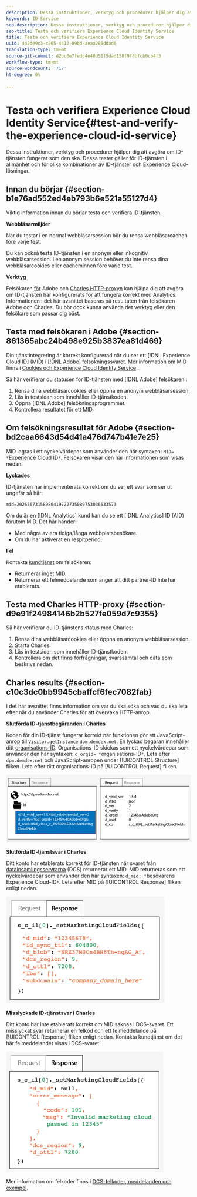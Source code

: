 ```yaml
---
description: Dessa instruktioner, verktyg och procedurer hjälper dig att avgöra om ID-tjänsten fungerar som den ska. Dessa tester gäller för ID-tjänsten i allmänhet och för olika kombinationer av ID-tjänster och Experience Cloud-lösningar.
keywords: ID Service
seo-description: Dessa instruktioner, verktyg och procedurer hjälper dig att avgöra om ID-tjänsten fungerar som den ska. Dessa tester gäller för ID-tjänsten i allmänhet och för olika kombinationer av ID-tjänster och Experience Cloud-lösningar.
seo-title: Testa och verifiera Experience Cloud Identity Service
title: Testa och verifiera Experience Cloud Identity Service
uuid: 442de9c3-c265-4412-89bd-aeaa286ddad6
translation-type: tm+mt
source-git-commit: d2bc0e7fedc4e48d51f5dad158f9f8bfcb0cb4f3
workflow-type: tm+mt
source-wordcount: '717'
ht-degree: 0%

---
```



# Testa och verifiera Experience Cloud Identity Service{#test-and-verify-the-experience-cloud-id-service}

Dessa instruktioner, verktyg och procedurer hjälper dig att avgöra om ID-tjänsten fungerar som den ska. Dessa tester gäller för ID-tjänsten i allmänhet och för olika kombinationer av ID-tjänster och Experience Cloud-lösningar.

## Innan du börjar {#section-b1e76ad552ed4eb793b6e521a55127d4}

Viktig information innan du börjar testa och verifiera ID-tjänsten.

**Webbläsarmiljöer**

När du testar i en normal webbläsarsession bör du rensa webbläsarcachen före varje test.

Du kan också testa ID-tjänsten i en anonym eller inkognitiv webbläsarsession. I en anonym session behöver du inte rensa dina webbläsarcookies eller cacheminnen före varje test.

**Verktyg**

Felsökaren [för](https://docs.adobe.com/content/help/en/analytics/implementation/validate/debugger.html) Adobe och [Charles HTTP-proxyn](https://www.charlesproxy.com/) kan hjälpa dig att avgöra om ID-tjänsten har konfigurerats för att fungera korrekt med Analytics. Informationen i det här avsnittet baseras på resultaten från felsökaren Adobe och Charles. Du bör dock kunna använda det verktyg eller den felsökare som passar dig bäst.

## Testa med felsökaren i Adobe {#section-861365abc24b498e925b3837ea81d469}

Din tjänstintegrering är korrekt konfigurerad när du ser ett [!DNL Experience Cloud ID] (MID) i [!DNL Adobe] felsökningssvaret. Mer information om MID finns i [Cookies och Experience Cloud Identity Service](../introduction/cookies.md) .

Så här verifierar du statusen för ID-tjänsten med [!DNL Adobe] felsökaren [](https://docs.adobe.com/content/help/en/analytics/implementation/validate/debugger.html):

1. Rensa dina webbläsarcookies eller öppna en anonym webbläsarsession.
1. Läs in testsidan som innehåller ID-tjänstkoden.
1. Öppna [!DNL Adobe] felsökningsprogrammet.
1. Kontrollera resultatet för ett MID.

## Om felsökningsresultat för Adobe {#section-bd2caa6643d54d41a476d747b41e7e25}

MID lagras i ett nyckelvärdepar som använder den här syntaxen: `MID= *`Experience Cloud ID`*`. Felsökaren visar den här informationen som visas nedan.

**Lyckades**

ID-tjänsten har implementerats korrekt om du ser ett svar som ser ut ungefär så här:

```
mid=20265673158980419722735089753036633573
```

Om du är en [!DNL Analytics] kund kan du se ett [!DNL Analytics] ID (AID) förutom MID. Det här händer:

* Med några av era tidiga/långa webbplatsbesökare.
* Om du har aktiverat en respitperiod.

**Fel**

Kontakta [kundtjänst](https://helpx.adobe.com/marketing-cloud/contact-support.html) om felsökaren:

* Returnerar inget MID.
* Returnerar ett felmeddelande som anger att ditt partner-ID inte har etablerats.

## Testa med Charles HTTP-proxy {#section-d9e91f24984146b2b527fe059d7c9355}

Så här verifierar du ID-tjänstens status med Charles:

1. Rensa dina webbläsarcookies eller öppna en anonym webbläsarsession.
1. Starta Charles.
1. Läs in testsidan som innehåller ID-tjänstkoden.
1. Kontrollera om det finns förfrågningar, svarssamtal och data som beskrivs nedan.

## Charles results {#section-c10c3dc0bb9945cbaffcf6fec7082fab}

I det här avsnittet finns information om var du ska söka och vad du ska leta efter när du använder Charles för att övervaka HTTP-anrop.

**Slutförda ID-tjänstbegäranden i Charles**

Koden för din ID-tjänst fungerar korrekt när funktionen gör ett JavaScript-anrop till `Visitor.getInstance` `dpm.demdex.net`. En lyckad begäran innehåller ditt [organisations-ID](../reference/requirements.md#section-a02f537129a64ffbb690d5738d360c26). Organisations-ID skickas som ett nyckelvärdepar som använder den här syntaxen: `d_orgid= *`organisations-ID`*`. Leta efter `dpm.demdex.net` och JavaScript-anropen under [!UICONTROL Structure] fliken. Leta efter ditt organisations-ID på [!UICONTROL Request] fliken.

![](assets/charles_request.png)

**Slutförda ID-tjänstsvar i Charles**

Ditt konto har etablerats korrekt för ID-tjänsten när svaret från [datainsamlingsservrarna](https://docs.adobe.com/content/help/en/audience-manager/user-guide/reference/system-components/components-data-collection.html) (DCS) returnerar ett MID. MID returneras som ett nyckelvärdepar som använder den här syntaxen: `d_mid: *`besökarens Experience Cloud-ID`*`. Leta efter MID på [!UICONTROL Response] fliken enligt nedan.

![](assets/charles_response_success.png)

**Misslyckade ID-tjänstsvar i Charles**

Ditt konto har inte etablerats korrekt om MID saknas i DCS-svaret. Ett misslyckat svar returnerar en felkod och ett felmeddelande på [!UICONTROL Response] fliken enligt nedan. Kontakta kundtjänst om det här felmeddelandet visas i DCS-svaret.

![](assets/charles_response_unsuccessful.png)

Mer information om felkoder finns i [DCS-felkoder, meddelanden och exempel](https://docs.adobe.com/content/help/en/audience-manager/user-guide/api-and-sdk-code/dcs/dcs-api-reference/dcs-error-codes.html).
